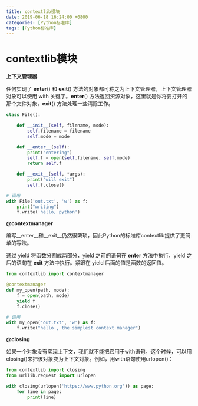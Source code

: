 ```yaml
---
title: contextlib模块
date: 2019-06-18 16:24:00 +0800
categories: [Python标准库]
tags: [Python标准库]
---
```



# contextlib模块

**上下文管理器**

任何实现了 __enter__() 和 __exit__() 方法的对象都可称之为上下文管理器，上下文管理器对象可以使用 with 关键字。__enter__() 方法返回资源对象，这里就是你将要打开的那个文件对象，__exit__() 方法处理一些清除工作。

```python
class File():

    def __init__(self, filename, mode):
        self.filename = filename
        self.mode = mode

    def __enter__(self):
        print("entering")
        self.f = open(self.filename, self.mode)
        return self.f

    def __exit__(self, *args):
        print("will exit")
        self.f.close()

# 调用
with File('out.txt', 'w') as f:
    print("writing")
    f.write('hello, python') 
```

**@contextmanager**

编写__enter__和__exit__仍然很繁琐，因此Python的标准库contextlib提供了更简单的写法。

通过 yield 将函数分割成两部分，yield 之前的语句在 __enter__ 方法中执行，yield 之后的语句在 __exit__ 方法中执行。紧跟在 yield 后面的值是函数的返回值。   

```python
from contextlib import contextmanager

@contextmanager
def my_open(path, mode):
    f = open(path, mode)
    yield f
    f.close()   

# 调用
with my_open('out.txt', 'w') as f:
    f.write("hello , the simplest context manager")
```

**@closing**

如果一个对象没有实现上下文，我们就不能把它用于with语句。这个时候，可以用closing()来把该对象变为上下文对象。例如，用with语句使用urlopen()：

```python
from contextlib import closing
from urllib.request import urlopen

with closing(urlopen('https://www.python.org')) as page:
    for line in page:
        print(line)
```

# 